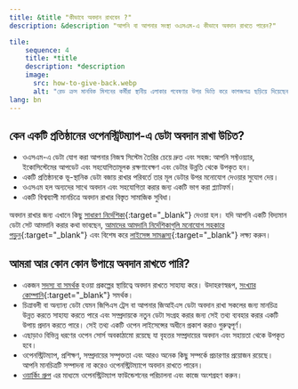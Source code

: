 ```yaml
---
title: &title "কীভাবে অবদান রাখবেন ?"
description: &description "আপনি বা আপনার সংস্থা ওএসএম-এ কীভাবে অবদান রাখতে পারেন?"

tile:
    sequence: 4
    title: *title
    description: *description
    image:
      src: how-to-give-back.webp
      alt: "রেড ক্রস মানবিক মিশনের কর্মীরা স্থানীয় এলাকার গবেষণার উপর ভিত্তি করে কাগজপত্র ছড়িয়ে দিয়েছেন এবং সেগুলো নিয়ে আলোচনা করছেন"
lang: bn
---
```


## কেন একটি প্রতিষ্ঠানের ওপেনস্ট্রিটম্যাপ-এ ডেটা অবদান রাখা উচিত?

* ওএসএম-এ ডেটা যোগ করা আপনার নিজস্ব সিস্টেম তৈরির চেয়ে দ্রুত এবং সহজ: আপনি সফ্টওয়্যার, ইকোসিস্টেমের আপডেট এবং সহযোগিতামূলক রক্ষণাবেক্ষণ এবং ডেটার উন্নতি থেকে উপকৃত হন।
* একটি প্রতিষ্ঠানকে ভূ-স্থানিক ডেটা বজায় রাখার পরিবর্তে তার মূল ডেটার উপর মনোযোগ দেওয়ার সুযোগ দেয়।
* ওএসএম হল অন্যদের সাথে অবদান এবং সহযোগিতা করার জন্য একটি ভাগ করা প্ল্যাটফর্ম।
* একটি বিশ্বব্যাপী মানচিত্রে অবদান রাখার বিস্তৃত সামাজিক সুবিধা।

অবদান রাখার জন্য এখানে কিছু [সাধারণ নির্দেশিকা](https://wiki.openstreetmap.org/wiki/How_We_Map){:target="_blank"} দেওয়া হল। যদি আপনি একটি বিদ্যমান ডেটা সেট আমদানি করার কথা ভাবছেন, [আমাদের আমদানি নির্দেশিকাগুলি মনোযোগ সহকারে পড়ুন](https://wiki.openstreetmap.org/wiki/Import/Guidelines){:target="_blank"} এবং বিশেষ করে [লাইসেন্স সামঞ্জস্য](https://wiki.openstreetmap.org/wiki/Import/Guidelines#Step_3_-_License_approval){:target="_blank"} লক্ষ্য করুন।

## আমরা আর কোন কোন উপায়ে অবদান রাখতে পারি?

* একজন [সদস্য বা সমর্থক](/about-osm-community/donate-to-osm.md) হওয়া প্রকল্পের স্থায়িত্বে অবদান রাখতে সাহায্য করে। উদাহরণস্বরূপ, [সংখ্যার কোম্পানি](https://wiki.osmfoundation.org/wiki/Corporate_Members){:target="_blank"} সমর্থক।
* চিত্রাবলী বা অন্যান্য ডেটা যেমন জিপিএস ট্রেস বা আপনার জিআইএস ডেটা অবদান রাখা সকলের জন্য মানচিত্র উন্নত করতে সাহায্য করতে পারে এবং সম্প্রদায়কে নতুন ডেটা সংগ্রহ করার জন্য সেই তথ্য ব্যবহার করার একটি উপায় প্রদান করতে পারে। সেই তথ্য একটি ওপেন লাইসেন্সের অধীনে প্রকাশ করাও গুরুত্বপূর্ণ।
* এছাড়াও বিভিন্ন ধরণের ওপেন সোর্স অবকাঠামো রয়েছে যা বৃহত্তর সম্প্রদায়ের অবদান এবং সহায়তা থেকে উপকৃত হবে।
* ওপেনস্ট্রিটম্যাপ, প্রশিক্ষণ, সম্প্রদায়ের সম্পৃক্ততা এবং আরও অনেক কিছু সম্পর্কে প্রচারণার প্রয়োজন রয়েছে। আপনি মানচিত্রটি সম্পাদনা না করেও ওপেনস্ট্রিটম্যাপে অবদান রাখতে পারেন।
* [ওয়ার্কিং গ্রুপ](/about-osm-community/working-groups.md) এর মাধ্যমে ওপেনস্ট্রিটম্যাপ ফাউন্ডেশনের পরিচালনা এবং কাজে অংশগ্রহণ করুন।
